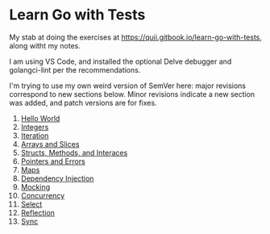 # Learn Go with Tests

My stab at doing the exercises at https://quii.gitbook.io/learn-go-with-tests, along witht my notes.

I am using VS Code, and installed the optional Delve debugger and golangci-lint per the recommendations.

I'm trying to use my own weird version of SemVer here: major revisions correspond to new sections below. Minor revisions indicate a new section was added, and patch versions are for fixes.

1. [Hello World](hello_world/README.md)
2. [Integers](integers/README.md)
3. [Iteration](iteration/README.md)
4. [Arrays and Slices](arrays-and-slices/README.md)
5. [Structs, Methods, and Interaces](structs-methods-interfaces/README.md)
6. [Pointers and Errors](pointers-and-errors/README.md)
7. [Maps](maps/README.md)
8. [Dependency Injection](dependency-injection/README.md)
9. [Mocking](mocking/README.md)
10. [Concurrency](concurrency/README.md)
11. [Select](select/README.md)
12. [Reflection](reflection/README.md)
13. [Sync](sync/README.md)